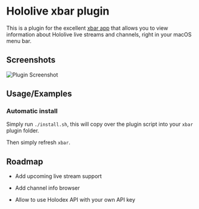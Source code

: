 # Hololive xbar plugin

This is a plugin for the excellent [xbar app](https://xbarapp.com) that allows you to view information about Hololive live streams and channels, right in your macOS menu bar.

## Screenshots

![Plugin Screenshot](https://i.imgur.com/BEOzDBM.png)

## Usage/Examples

### Automatic install

Simply run `./install.sh`, this will copy over the plugin script into your `xbar` plugin folder.

Then simply refresh `xbar`.

## Roadmap

- Add upcoming live stream support

- Add channel info browser

- Allow to use Holodex API with your own API key

